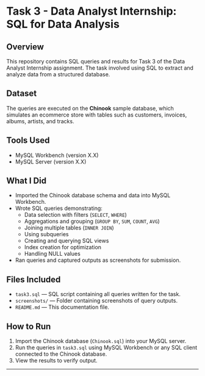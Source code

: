 # Task 3 - Data Analyst Internship: SQL for Data Analysis

## Overview
This repository contains SQL queries and results for Task 3 of the Data Analyst Internship assignment. The task involved using SQL to extract and analyze data from a structured database.

## Dataset
The queries are executed on the **Chinook** sample database, which simulates an ecommerce store with tables such as customers, invoices, albums, artists, and tracks.

## Tools Used
- MySQL Workbench (version X.X)
- MySQL Server (version X.X)

## What I Did
- Imported the Chinook database schema and data into MySQL Workbench.
- Wrote SQL queries demonstrating:
  - Data selection with filters (`SELECT`, `WHERE`)
  - Aggregations and grouping (`GROUP BY`, `SUM`, `COUNT`, `AVG`)
  - Joining multiple tables (`INNER JOIN`)
  - Using subqueries
  - Creating and querying SQL views
  - Index creation for optimization
  - Handling NULL values
- Ran queries and captured outputs as screenshots for submission.

## Files Included
- `task3.sql` — SQL script containing all queries written for the task.
- `screenshots/` — Folder containing screenshots of query outputs.
- `README.md` — This documentation file.

## How to Run
1. Import the Chinook database (`Chinook.sql`) into your MySQL server.
2. Run the queries in `task3.sql` using MySQL Workbench or any SQL client connected to the Chinook database.
3. View the results to verify output.

---

